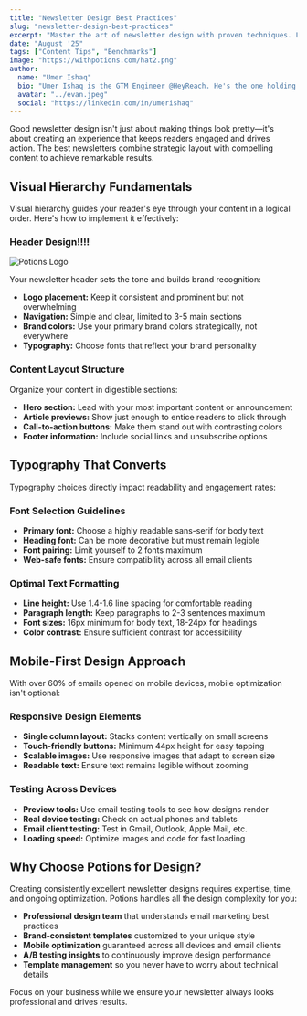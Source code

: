 ```yaml
---
title: "Newsletter Design Best Practices"
slug: "newsletter-design-best-practices"
excerpt: "Master the art of newsletter design with proven techniques. Learn how layout and typography can improve your open rates."
date: "August '25"
tags: ["Content Tips", "Benchmarks"]
image: "https://withpotions.com/hat2.png"
author:
  name: "Umer Ishaq"
  bio: "Umer Ishaq is the GTM Engineer @HeyReach. He's the one holding both our team and customers on his back—building some of the most efficient outbound flows the world has seen."
  avatar: "../evan.jpeg"
  social: "https://linkedin.com/in/umerishaq"
---
```


Good newsletter design isn't just about making things look pretty—it's about creating an experience that keeps readers engaged and drives action. The best newsletters combine strategic layout with compelling content to achieve remarkable results.

## Visual Hierarchy Fundamentals

Visual hierarchy guides your reader's eye through your content in a logical order. Here's how to implement it effectively:

### Header Design!!!!

![Potions Logo](https://withpotions.com/potions-logo.svg)

Your newsletter header sets the tone and builds brand recognition:

- **Logo placement:** Keep it consistent and prominent but not overwhelming
- **Navigation:** Simple and clear, limited to 3-5 main sections
- **Brand colors:** Use your primary brand colors strategically, not everywhere
- **Typography:** Choose fonts that reflect your brand personality

### Content Layout Structure

Organize your content in digestible sections:

- **Hero section:** Lead with your most important content or announcement
- **Article previews:** Show just enough to entice readers to click through
- **Call-to-action buttons:** Make them stand out with contrasting colors
- **Footer information:** Include social links and unsubscribe options

## Typography That Converts

Typography choices directly impact readability and engagement rates:

### Font Selection Guidelines

- **Primary font:** Choose a highly readable sans-serif for body text
- **Heading font:** Can be more decorative but must remain legible
- **Font pairing:** Limit yourself to 2 fonts maximum
- **Web-safe fonts:** Ensure compatibility across all email clients

### Optimal Text Formatting

- **Line height:** Use 1.4-1.6 line spacing for comfortable reading
- **Paragraph length:** Keep paragraphs to 2-3 sentences maximum
- **Font sizes:** 16px minimum for body text, 18-24px for headings
- **Color contrast:** Ensure sufficient contrast for accessibility

## Mobile-First Design Approach

With over 60% of emails opened on mobile devices, mobile optimization isn't optional:

### Responsive Design Elements

- **Single column layout:** Stacks content vertically on small screens
- **Touch-friendly buttons:** Minimum 44px height for easy tapping
- **Scalable images:** Use responsive images that adapt to screen size
- **Readable text:** Ensure text remains legible without zooming

### Testing Across Devices

- **Preview tools:** Use email testing tools to see how designs render
- **Real device testing:** Check on actual phones and tablets
- **Email client testing:** Test in Gmail, Outlook, Apple Mail, etc.
- **Loading speed:** Optimize images and code for fast loading

## Why Choose Potions for Design?

Creating consistently excellent newsletter designs requires expertise, time, and ongoing optimization. Potions handles all the design complexity for you:

- **Professional design team** that understands email marketing best practices
- **Brand-consistent templates** customized to your unique style
- **Mobile optimization** guaranteed across all devices and email clients
- **A/B testing insights** to continuously improve design performance
- **Template management** so you never have to worry about technical details

Focus on your business while we ensure your newsletter always looks professional and drives results.